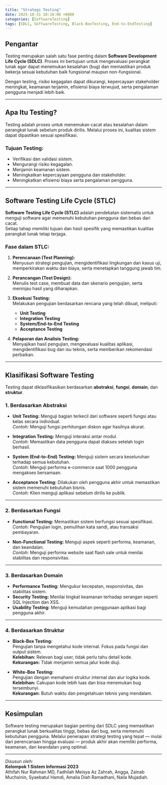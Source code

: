 ```yaml
---
title: "Strategi Testing"
date: 2025-10-31 10:10:00 +0800
categories: [SoftwareTesting]
tags: [SDLC, SoftwareTesting, Black-BoxTesting, End-to-EndTesting]
---
```


## Pengantar

Testing merupakan salah satu fase penting dalam **Software Development Life Cycle (SDLC)**. Proses ini bertujuan untuk mengevaluasi perangkat lunak agar dapat menemukan kesalahan (bug) dan memastikan produk bekerja sesuai kebutuhan baik fungsional maupun non-fungsional.

Dengan testing, risiko kegagalan dapat dikurangi, kepercayaan stakeholder meningkat, keamanan terjamin, efisiensi biaya terwujud, serta pengalaman pengguna menjadi lebih baik.

---

## Apa Itu Testing?

Testing adalah proses untuk menemukan cacat atau kesalahan dalam perangkat lunak sebelum produk dirilis. Melalui proses ini, kualitas sistem dapat dipastikan sesuai spesifikasi.

### Tujuan Testing:
- Verifikasi dan validasi sistem.  
- Mengurangi risiko kegagalan.  
- Menjamin keamanan sistem.  
- Meningkatkan kepercayaan pengguna dan stakeholder.  
- Meningkatkan efisiensi biaya serta pengalaman pengguna.

---

## Software Testing Life Cycle (STLC)

**Software Testing Life Cycle (STLC)** adalah pendekatan sistematis untuk menguji software agar memenuhi kebutuhan pengguna dan bebas dari cacat.  
Setiap tahap memiliki tujuan dan hasil spesifik yang memastikan kualitas perangkat lunak tetap terjaga.

### Fase dalam STLC:
1. **Perencanaan (Test Planning):**  
   Menyusun strategi pengujian, mengidentifikasi lingkungan dan kasus uji, memperkirakan waktu dan biaya, serta menetapkan tanggung jawab tim.

2. **Perancangan (Test Design):**  
   Menulis test case, membuat data dan skenario pengujian, serta meninjau hasil yang diharapkan.

3. **Eksekusi Testing:**  
   Melakukan pengujian berdasarkan rencana yang telah dibuat, meliputi:
   - **Unit Testing**
   - **Integration Testing**
   - **System/End-to-End Testing**
   - **Acceptance Testing**

4. **Pelaporan dan Analisis Testing:**  
   Menyajikan hasil pengujian, mengevaluasi kualitas aplikasi, mengidentifikasi bug dan isu teknis, serta memberikan rekomendasi perbaikan.

---

## Klasifikasi Software Testing

Testing dapat diklasifikasikan berdasarkan **abstraksi**, **fungsi**, **domain**, dan **struktur**.

### 1. Berdasarkan Abstraksi
- **Unit Testing:** Menguji bagian terkecil dari software seperti fungsi atau kelas secara individual.  
  *Contoh:* Menguji fungsi perhitungan diskon agar hasilnya akurat.

- **Integration Testing:** Menguji interaksi antar modul.  
  *Contoh:* Memastikan data pengguna dapat diakses setelah login berhasil.

- **System (End-to-End) Testing:** Menguji sistem secara keseluruhan terhadap semua kebutuhan.  
  *Contoh:* Menguji performa e-commerce saat 1000 pengguna mengakses bersamaan.

- **Acceptance Testing:** Dilakukan oleh pengguna akhir untuk memastikan sistem memenuhi kebutuhan bisnis.  
  *Contoh:* Klien menguji aplikasi sebelum dirilis ke publik.

---

### 2. Berdasarkan Fungsi
- **Functional Testing:** Memastikan sistem berfungsi sesuai spesifikasi.  
  *Contoh:* Pengujian login, pemulihan kata sandi, atau transaksi pembayaran.

- **Non-Functional Testing:** Menguji aspek seperti performa, keamanan, dan keandalan.  
  *Contoh:* Menguji performa website saat flash sale untuk menilai stabilitas dan responsivitas.

---

### 3. Berdasarkan Domain
- **Performance Testing:** Mengukur kecepatan, responsivitas, dan stabilitas sistem.  
- **Security Testing:** Menilai tingkat keamanan terhadap serangan seperti SQL Injection dan XSS.  
- **Usability Testing:** Menguji kemudahan penggunaan aplikasi bagi pengguna akhir.

---

### 4. Berdasarkan Struktur
- **Black-Box Testing:**  
  Pengujian tanpa mengetahui kode internal. Fokus pada fungsi dan output sistem.  
  **Kelebihan:** Relevan bagi user, tidak perlu tahu detail kode.  
  **Kekurangan:** Tidak menjamin semua jalur kode diuji.

- **White-Box Testing:**  
  Pengujian dengan memahami struktur internal dan alur logika kode.  
  **Kelebihan:** Cakupan kode lebih luas dan bisa menemukan bug tersembunyi.  
  **Kekurangan:** Butuh waktu dan pengetahuan teknis yang mendalam.

---

## Kesimpulan

Software testing merupakan bagian penting dari SDLC yang memastikan perangkat lunak berkualitas tinggi, bebas dari bug, serta memenuhi kebutuhan pengguna. Melalui penerapan strategi testing yang tepat — mulai dari perencanaan hingga evaluasi — produk akhir akan memiliki performa, keamanan, dan keandalan yang optimal.

---

*Disusun oleh:*  
**Kelompok 1 Sistem Informasi 2023**  
Athifah Nur Rahman MD, Fadhilah Meisya Az Zahrah, Angga, Zainab Muchsinin, Syaebatul Hamdi, Amalia Diah Ramadhani, Naila Mujadiah.